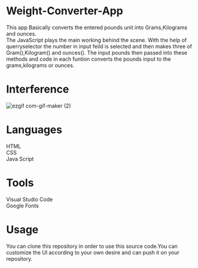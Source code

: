 # Weight-Converter-App
This app Basically converts the entered pounds unit into Grams,Kilograms and ounces.<br>
The JavaScript plays the main working behind the scene. With the help of querryselector the number in input feild is selected and then
makes three of Gram(),Kilogram() and ounces().
The input pounds then passed into these methods and code in each funtion converts the pounds input to the grams,kilograms or ounces.



# Interference <br>
![ezgif com-gif-maker (2)](https://user-images.githubusercontent.com/84333937/129445565-795d2700-aa6a-47dc-b39a-e585efbea7de.gif)


# Languages <br>
  HTML <br>
  CSS   <br>
  Java Script <br>
  
# Tools <br>
  Visual Studio Code <br>
  Google Fonts <br>
 
 # Usage
 You can clone this repository in order to use this source code.You can customize the UI according to your own desire and can push it on your repository.
  

 
